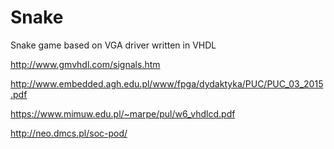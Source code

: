 # Snake
Snake game based on VGA driver written in VHDL

http://www.gmvhdl.com/signals.htm

http://www.embedded.agh.edu.pl/www/fpga/dydaktyka/PUC/PUC_03_2015.pdf

https://www.mimuw.edu.pl/~marpe/pul/w6_vhdlcd.pdf

http://neo.dmcs.pl/soc-pod/

